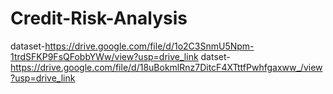 # Credit-Risk-Analysis
dataset-https://drive.google.com/file/d/1o2C3SnmU5Npm-1trdSFKP9FsQFobbYWw/view?usp=drive_link
datset-https://drive.google.com/file/d/18uBokmlRnz7DitcF4XTttfPwhfgaxww_/view?usp=drive_link
